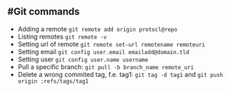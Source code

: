 #Git commands 
---

* Adding a remote `git remote add origin protocl@repo`
* Listing remotes `git remote -v`
* Setting url of remote `git remote set-url remotename remoteuri`
* Setting email `git config user.email emailadd@domain.tld`
* Setting user `git config user.name username`
* Pull a specific branch: `git pull -b branch_name remote_uri`
* Delete a wrong commited tag, f.e. tag1: `git tag -d tag1` and `git push origin :refs/tags/tag1`
